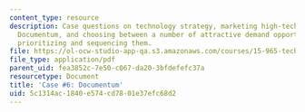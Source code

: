 ```yaml
---
content_type: resource
description: Case questions on technology strategy, marketing high-tech products,
  Documentum, and choosing between a number of attractive demand opportunities, and
  prioritizing and sequencing them.
file: https://ol-ocw-studio-app-qa.s3.amazonaws.com/courses/15-965-technology-strategy-for-system-design-and-management-spring-2009/5c1314ac1840e574cd7801e37efc68d2_MIT15_965S09_case06.pdf
file_type: application/pdf
parent_uid: fea3852c-7e50-c067-da20-3bfdefefc37a
resourcetype: Document
title: 'Case #6: Documentum'
uid: 5c1314ac-1840-e574-cd78-01e37efc68d2
---
```


